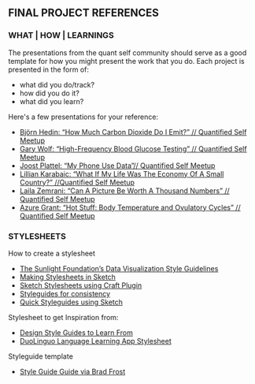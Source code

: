 ## FINAL PROJECT REFERENCES

### WHAT | HOW | LEARNINGS

The presentations from the quant self community should serve as a good template for how you might present the work that you do. Each project is presented in the form of: 

* what did you do/track?
* how did you do it?
* what did you learn?

Here's a few presentations for your reference:

* [Björn Hedin: “How Much Carbon Dioxide Do I Emit?” // Quantified Self Meetup](https://vimeo.com/groups/quantifiedself/videos/226847991)
* [Gary Wolf: “High-Frequency Blood Glucose Testing” // Quantified Self Meetup](https://vimeo.com/groups/quantifiedself/videos/226856765)
* [Joost Plattel: “My Phone Use Data”// Quantified Self Meetup](https://vimeo.com/groups/quantifiedself/videos/227178744)
* [Lillian Karabaic: “What If My Life Was The Economy Of A Small Country?” //Quantified Self Meetup](https://vimeo.com/groups/quantifiedself/videos/227181779)
* [Laila Zemrani: “Can A Picture Be Worth A Thousand Numbers” // Quantified Self Meetup](https://vimeo.com/groups/quantifiedself/videos/226861328)
* [Azure Grant: “Hot Stuff: Body Temperature and Ovulatory Cycles” // Quantified Self Meetup](https://vimeo.com/groups/quantifiedself/videos/223696336)


### STYLESHEETS

How to create a stylesheet

- [The Sunlight Foundation’s Data Visualization Style Guidelines](https://sunlightfoundation.com/2014/03/12/datavizguide/)
- [Making Stylesheets in Sketch](https://medium.com/ux-power-tools/making-stylesheets-in-sketch-47ac1f274cdc)
- [Sketch Stylesheets using Craft Plugin](https://blog.prototypr.io/how-to-create-design-styleguide-in-sketch-for-3-seconds-23aabd6a5f85)
- [Styleguides for consistency](https://speckyboy.com/consistency-please-style-guides-sketch/)
- [Quick Styleguides using Sketch](https://www.youtube.com/watch?v=gFPCBZ_L0Yk)

Stylesheet to get Inspiration from:

- [Design Style Guides to Learn From](https://medium.com/@punitweb/design-style-guides-to-learn-from-in-2018-1ae43a5c8191)
- [DuoLinguo Language Learning App Stylesheet](https://www.duolingo.com/design/)

Styleguide template

- [Style Guide Guide via Brad Frost](http://bradfrost.github.io/style-guide-guide/)


